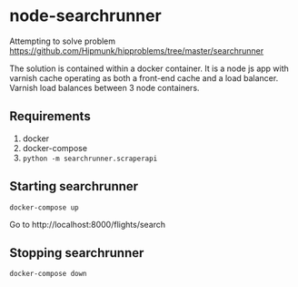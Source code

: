 # node-searchrunner

Attempting to solve problem https://github.com/Hipmunk/hipproblems/tree/master/searchrunner

The solution is contained within a docker container.  It is a node js app with varnish cache operating as both a front-end cache and a load balancer.  Varnish load balances between 3 node containers.

## Requirements
1. docker
2. docker-compose
3. `python -m searchrunner.scraperapi`

## Starting searchrunner

`docker-compose up`

Go to http://localhost:8000/flights/search

## Stopping searchrunner

`docker-compose down`
